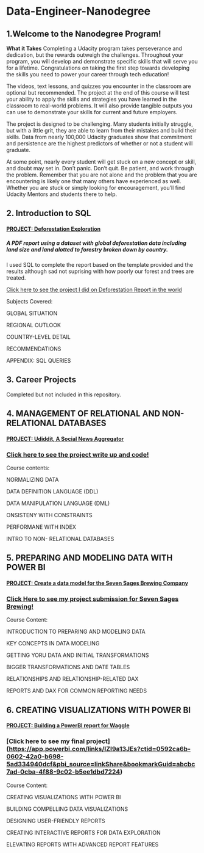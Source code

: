 # Data-Engineer-Nanodegree

## 1.Welcome to the Nanodegree Program!



**What it Takes**
Completing a Udacity program takes perseverance and dedication, but the rewards outweigh the challenges. Throughout your program, you will develop and demonstrate specific skills that will serve you for a lifetime. Congratulations on taking the first step towards developing the skills you need to power your career through tech education!

The videos, text lessons, and quizzes you encounter in the classroom are optional but recommended. The project at the end of this course will test your ability to apply the skills and strategies you have learned in the classroom to real-world problems. It will also provide tangible outputs you can use to demonstrate your skills for current and future employers.

The project is designed to be challenging. Many students initially struggle, but with a little grit, they are able to learn from their mistakes and build their skills. Data from nearly 100,000 Udacity graduates show that commitment and persistence are the highest predictors of whether or not a student will graduate.

At some point, nearly every student will get stuck on a new concept or skill, and doubt may set in. Don’t panic. Don’t quit. Be patient, and work through the problem. Remember that you are not alone and the problem that you are encountering is likely one that many others have experienced as well. Whether you are stuck or simply looking for encouragement, you’ll find Udacity Mentors and students there to help.

## **2. Introduction to SQL**

#### <u>PROJECT: Deforestation Exploration</u>

##### A PDF report using a dataset with global deforestation data including land size and land alotted to forestry broken down by country.
I used SQL to complete the report based on the template provided and the results although sad not suprising with how poorly our forest and trees are treated.

[Click here to see the project I did on Deforestation Report in the world](https://github.com/mathewmahoneyds20/Data-Engineer-Nanodegree/blob/main/Section%20Projects/deforestation-mathew-mahoney.pdf)

Subjects Covered: 

GLOBAL SITUATION

REGIONAL OUTLOOK

COUNTRY-LEVEL DETAIL

RECOMMENDATIONS

APPENDIX: SQL QUERIES





## 3. Career Projects
Completed but not included in this repository.


## 4. MANAGEMENT OF  RELATIONAL AND NON-RELATIONAL DATABASES

#### <u>PROJECT: Udiddit, A Social News Aggregator</u>

### [Click here to see the project write up and code!](https://github.com/mathewmahoneyds20/Data-Engineer-Nanodegree/blob/main/Udiddit%20-%20Mathew%20Mahoney%20UDACITY.pdf)

Course contents:

NORMALIZING DATA

DATA DEFINITION LANGUAGE (DDL)

DATA MANIPULATION LANGUAGE (DML)

ONSISTENY WITH CONSTRAINTS

PERFORMANE WITH INDEX

INTRO TO NON- RELATIONAL DATABASES

## 5. PREPARING AND MODELING DATA WITH POWER BI

#### <u>PROJECT: Create a data model for the Seven Sages Brewing Company</u>

### [Click Here to see my project submission for Seven Sages Brewing!](https://app.powerbi.com/links/Ld9D6ym9bi?ctid=0592ca6b-0602-42a0-b698-5ad334940dcf&pbi_source=linkShare)



Course Content:

INTRODUCTION TO PREPARING AND MODELING DATA

KEY CONCEPTS IN DATA MODELING

GETTING YORU DATA AND INITIAL TRANSFORMATIONS

BIGGER TRANSFORMATIONS AND DATE TABLES

RELATIONSHIPS AND RELATIONSHIP-RELATED DAX

REPORTS AND DAX FOR COMMON REPORTING NEEDS



## 6. CREATING VISUALIZATIONS WITH POWER BI

#### <u>PROJECT: Building a PowerBI report for Waggle</u>

### [Click here to see my final project] (https://app.powerbi.com/links/IZI9a13JEs?ctid=0592ca6b-0602-42a0-b698-5ad334940dcf&pbi_source=linkShare&bookmarkGuid=abcbc7ad-0cba-4f88-9c02-b5ee1dbd7224)



Course Content:

CREATING VISUALIZATIONS WITH POWER BI

BUILDING COMPELLING DATA VISUALIZATIONS

DESIGNING USER-FRIENDLY REPORTS

CREATING INTERACTIVE REPORTS FOR DATA EXPLORATION

ELEVATING REPORTS WITH ADVANCED REPORT FEATURES



